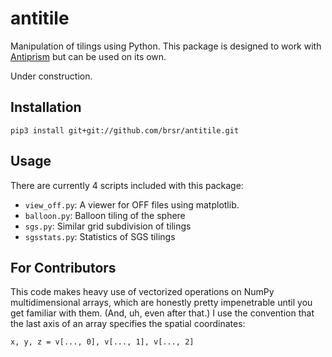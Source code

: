# antitile
Manipulation of tilings using Python. This package is designed to work with [Antiprism](https://github.com/antiprism/antiprism) but can be used on its own.

Under construction.

## Installation

    pip3 install git+git://github.com/brsr/antitile.git

## Usage
There are currently 4 scripts included with this package:
* `view_off.py`: A viewer for OFF files using matplotlib.
* `balloon.py`: Balloon tiling of the sphere
* `sgs.py`: Similar grid subdivision of tilings
* `sgsstats.py`: Statistics of SGS tilings

## For Contributors
This code makes heavy use of vectorized operations on NumPy multidimensional arrays, which are honestly pretty impenetrable until you get familiar with them. (And, uh, even after that.) I use the convention that the last axis of an array specifies the spatial coordinates:

    x, y, z = v[..., 0], v[..., 1], v[..., 2]
